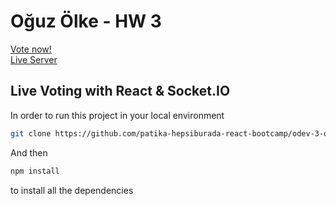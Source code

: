 # Oğuz Ölke - HW 3

<a href="https://condescending-bhabha-758818.netlify.app/" target="_blank">Vote now!</a>
<br>
<a href="https://intense-crag-03696.herokuapp.com/" target="_blank">Live Server</a>

## Live Voting with React & Socket.IO
In order to run this project in your local environment

```bash
git clone https://github.com/patika-hepsiburada-react-bootcamp/odev-3-olkeoguz.git
```
And then
```bash
npm install
```
to install all the dependencies

